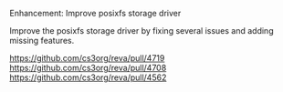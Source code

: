 Enhancement: Improve posixfs storage driver

Improve the posixfs storage driver by fixing several issues and adding missing features. 

https://github.com/cs3org/reva/pull/4719
https://github.com/cs3org/reva/pull/4708
https://github.com/cs3org/reva/pull/4562
